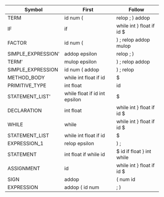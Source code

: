 |             Symbol |                          First |                     Follow |
|--------------------|--------------------------------|----------------------------|
|               TERM |                      id num (  |           relop ; ) addop  |
|                 IF |                            if  | while int } float if id $  |
|             FACTOR |                      id num (  |     ) ; relop addop mulop  |
| SIMPLE_EXPRESSION' |                 addop epsilon  |                 relop ; )  |
|              TERM' |                 mulop epsilon  |           ) ; relop addop  |
|  SIMPLE_EXPRESSION |                id num ( addop  |                 ) ; relop  |
|        METHOD_BODY |         while int float if id  |                         $  |
|     PRIMITIVE_TYPE |                     int float  |                        id  |
|    STATEMENT_LIST' | while float if id int epsilon  |                         $  |
|        DECLARATION |                     int float  | while int } float if id $  |
|              WHILE |                         while  | while int } float if id $  |
|     STATEMENT_LIST |         while int float if id  |                         $  |
|       EXPRESSION_1 |                 relop epsilon  |                       ) ;  |
|          STATEMENT |         int float if while id  | $ id if float } int while  |
|         ASSIGNMENT |                            id  | while int } float if id $  |
|               SIGN |                         addop  |                  ( num id  |
|         EXPRESSION |                addop ( id num  |                       ; )  |

